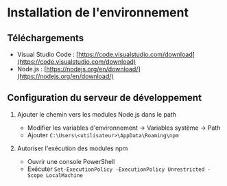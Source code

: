 # Installation de l'environnement

## Téléchargements

- Visual Studio Code : [https://code.visualstudio.com/download](https://code.visualstudio.com/download)
- Node.js : [https://nodejs.org/en/download/](https://nodejs.org/en/download/)

## Configuration du serveur de développement

1. Ajouter le chemin vers les modules Node.js dans le path
    - Modifier les variables d'environnement -> Variables système -> Path
    - Ajouter `C:\Users\<utilisateur>\AppData\Roaming\npm`

2. Autoriser l'exécution des modules npm
    - Ouvrir une console PowerShell
    - Exécuter `Set-ExecutionPolicy -ExecutionPolicy Unrestricted -Scope LocalMachine`



